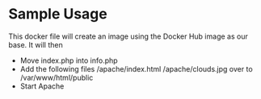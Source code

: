 # Sample Usage
This docker file will create an image using the Docker Hub image as our base. It will then
- Move index.php into info.php
- Add the following files /apache/index.html /apache/clouds.jpg over to /var/www/html/public
- Start Apache 